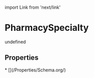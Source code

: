 import Link from 'next/link'
# PharmacySpecialty

undefined

## Properties

<Grid>
* [](/Properties/Schema.org/)

</Grid>

